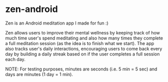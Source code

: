 # zen-android

Zen is an Android meditation app I made for fun :)

Zen allows users to improve their mental wellness by keeping track of how much time user's
spend meditating and also how many times they complete a full meditation session (as the 
idea is to finish what we start). The app also tracks user's daily interactions, encouraging
users to come back every day by building a daily streak based on if the user completes a full
session each day. 

NOTE: For testing purposes, minutes are seconds (i.e. 5 min = 5 sec) and days are minutes (1 day = 1 min).
